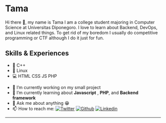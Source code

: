 # Tama
Hi there 👋, my name is Tama I am a college student majoring in Computer Science at Universitas Diponegoro. I love to learn about Backend, DevOps, and Linux related things. To get rid of my boredom I usually do competitive programming or CTF although I do it just for fun. 

## Skills & Experiences
+ :beginner: C++ 
+ :penguin: Linux
+ :computer: HTML CSS JS PHP

- 🔭 I’m currently working on my small project 
- 🌱 I’m currently learning about **Javascript** , **PHP**, and **Backend framework** 
- 💬 Ask me about anything :grin: 
- 📫 How to reach me: 
[![Twitter](https://img.shields.io/badge/-Twitter-08a0e9?style=flat&labelColor=08a0e9&logo=Twitter&logoColor=white)](https://www.twitter.com/ikiuyuu/)
[![Github](https://img.shields.io/badge/-Github-000?style=flat&logo=Github&logoColor=white)](https://github.com/mhnaufal)
[![Linkedin](https://img.shields.io/badge/-LinkedIn-blue?style=flat&logo=Linkedin&logoColor=white)](https://www.linkedin.com/in/mnpratamaa/)

--- 
